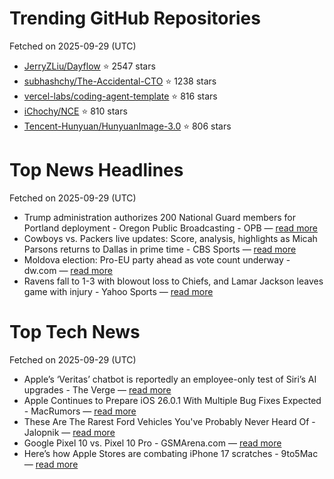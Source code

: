 # Trending GitHub Repositories
Fetched on 2025-09-29 (UTC)

- [JerryZLiu/Dayflow](https://github.com/JerryZLiu/Dayflow) ⭐ 2547 stars
- [subhashchy/The-Accidental-CTO](https://github.com/subhashchy/The-Accidental-CTO) ⭐ 1238 stars
- [vercel-labs/coding-agent-template](https://github.com/vercel-labs/coding-agent-template) ⭐ 816 stars
- [iChochy/NCE](https://github.com/iChochy/NCE) ⭐ 810 stars
- [Tencent-Hunyuan/HunyuanImage-3.0](https://github.com/Tencent-Hunyuan/HunyuanImage-3.0) ⭐ 806 stars

# Top News Headlines
Fetched on 2025-09-29 (UTC)
- Trump administration authorizes 200 National Guard members for Portland deployment - Oregon Public Broadcasting - OPB — [read more](https://www.opb.org/article/2025/09/28/oregon-portland-sue-trump-deployment/)
- Cowboys vs. Packers live updates: Score, analysis, highlights as Micah Parsons returns to Dallas in prime time - CBS Sports — [read more](https://www.cbssports.com/nfl/news/cowboys-vs-packers-live-updates-score-analysis-highlights-as-micah-parsons-returns-to-dallas-in-prime-time/live/)
- Moldova election: Pro-EU party ahead as vote count underway - dw.com — [read more](https://www.dw.com/en/moldova-election-pro-eu-party-takes-decisive-lead/live-74163154)
- Ravens fall to 1-3 with blowout loss to Chiefs, and Lamar Jackson leaves game with injury - Yahoo Sports — [read more](https://sports.yahoo.com/nfl/article/ravens-fall-to-1-3-with-blowout-loss-to-chiefs-and-lamar-jackson-leaves-game-with-injury-232151307.html)

# Top Tech News
Fetched on 2025-09-29 (UTC)
- Apple’s ‘Veritas’ chatbot is reportedly an employee-only test of Siri’s AI upgrades - The Verge — [read more](https://www.theverge.com/news/787046/apples-veritas-siri-ai-chatbot)
- Apple Continues to Prepare iOS 26.0.1 With Multiple Bug Fixes Expected - MacRumors — [read more](https://www.macrumors.com/2025/09/28/ios-26-0-1-what-to-expect/)
- These Are The Rarest Ford Vehicles You've Probably Never Heard Of - Jalopnik — [read more](https://www.jalopnik.com/1976913/rarest-ford-vehicles-never-heard-of/)
- Google Pixel 10 vs. Pixel 10 Pro - GSMArena.com — [read more](https://www.gsmarena.com/google_pixel_10_vs_pixel_10_pro_review_battery_camera_price_compared-news-69594.php)
- Here’s how Apple Stores are combating iPhone 17 scratches - 9to5Mac — [read more](https://9to5mac.com/2025/09/28/heres-how-apple-stores-are-combating-iphone-17-scratches/)
